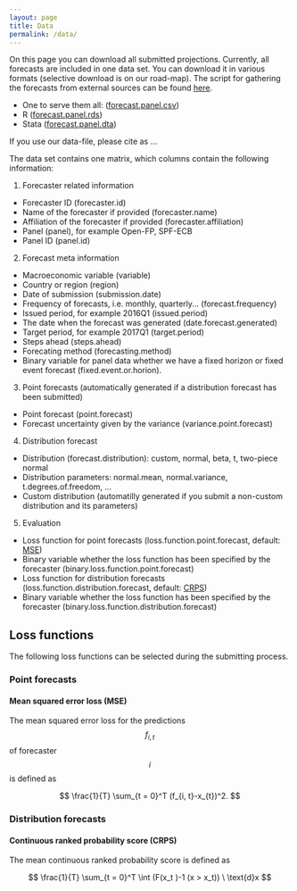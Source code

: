 ```yaml
---
layout: page
title: Data
permalink: /data/
---
```


On this page you can download all submitted projections. Currently, all forecasts are included in one data set. You can download it in various formats (selective download is on our road-map). The script for gathering the forecasts from external sources can be found [here](https://github.com/onnokleen/open-fp).

<!--IDEA: Insert Shiny app for download, so that everyone gets the newest version for his  (maybe not such a good idea - links are not accessible via https).-->

* One to serve them all: ([forecast.panel.csv](https://open-fp.org/data/forecast.panel.csv))
* R ([forecast.panel.rds](https://open-fp.org/data/forecast.panel.rds))
* Stata ([forecast.panel.dta](https://open-fp.org/data/forecast.panel.dta))

If you use our data-file, please cite as ...

The data set contains one matrix, which columns contain the following information:

1. Forecaster related information
* Forecaster ID (forecaster.id)
* Name of the forecaster if provided (forecaster.name)
* Affiliation of the forecaster if provided (forecaster.affiliation)
* Panel (panel), for example Open-FP, SPF-ECB
* Panel ID (panel.id)
2. Forecast meta information
* Macroeconomic variable (variable)
* Country or region (region)
* Date of submission (submission.date)
* Frequency of forecasts, i.e. monthly, quarterly... (forecast.frequency)
* Issued period, for example 2016Q1 (issued.period)
* The date when the forecast was generated (date.forecast.generated)
* Target period, for example 2017Q1 (target.period)
* Steps ahead (steps.ahead)
* Forecating method (forecasting.method)
* Binary variable for panel data whether we have a fixed horizon or fixed event forecast (fixed.event.or.horion).
3. Point forecasts (automatically generated if a distribution forecast has been submitted)
* Point forecast (point.forecast)
* Forecast uncertainty given by the variance (variance.point.forecast)

4. Distribution forecast
* Distribution (forecast.distribution): custom, normal, beta, t, two-piece normal
* Distribution parameters: normal.mean, normal.variance, t.degrees.of.freedom, ...
* Custom distribution (automatilly generated if you submit a non-custom distribution and its parameters)
5. Evaluation
* Loss function for point forecasts (loss.function.point.forecast, default: [MSE](#MSE))
* Binary variable whether the loss function has been specified by the forecaster (binary.loss.function.point.forecast)
* Loss function for distribution forecasts (loss.function.distribution.forecast, default: [CRPS](#CRPS))
* Binary variable whether the loss function has been specified by the forecaster (binary.loss.function.distribution.forecast)

## Loss functions

The following loss functions can be selected during the submitting process.

### Point forecasts

#### Mean squared error loss (MSE)
<a name="MSE"></a>

The mean squared error loss for the predictions
$$
f_{i,t}
$$
of forecaster
$$
i
$$ is defined as 

$$
\frac{1}{T} \sum_{t = 0}^T (f_{i, t}-x_{t})^2.
$$

### Distribution forecasts

#### Continuous ranked probability score (CRPS)
<a name="CRPS"></a>

The mean continuous ranked probability score is defined as

$$
\frac{1}{T} \sum_{t = 0}^T \int (F(x_t )-1 (x > x_t)) \ \text{d}x
$$

